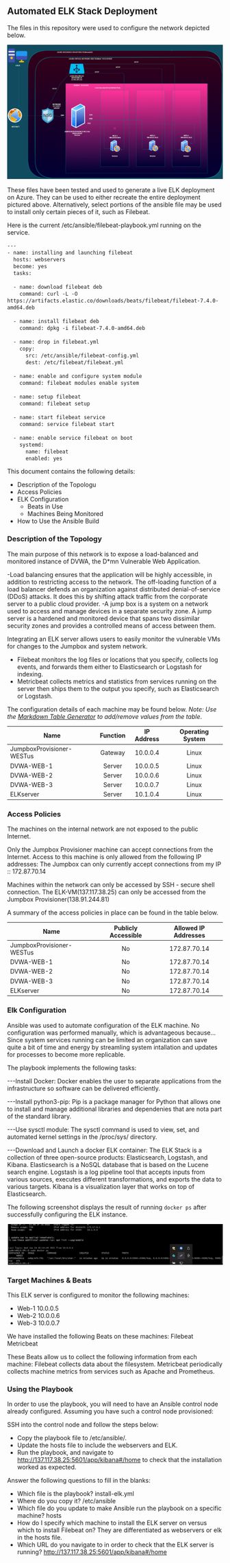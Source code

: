 ## Automated ELK Stack Deployment

The files in this repository were used to configure the network depicted below.

![alt text](https://github.com/vavakjd/cybersecurity/blob/main/clouddiagram.png)

These files have been tested and used to generate a live ELK deployment on Azure. They can be used to either recreate the entire deployment pictured above. Alternatively, select portions of the ansible file may be used to install only certain pieces of it, such as Filebeat.

Here is the current /etc/ansible/filebeat-playbook.yml running on the service.

```
---
- name: installing and launching filebeat
  hosts: webservers
  become: yes
  tasks:

  - name: download filebeat deb
    command: curl -L -O https://artifacts.elastic.co/downloads/beats/filebeat/filebeat-7.4.0-amd64.deb

  - name: install filebeat deb
    command: dpkg -i filebeat-7.4.0-amd64.deb

  - name: drop in filebeat.yml
    copy:
      src: /etc/ansible/filebeat-config.yml
      dest: /etc/filebeat/filebeat.yml

  - name: enable and configure system module
    command: filebeat modules enable system

  - name: setup filebeat
    command: filebeat setup

  - name: start filebeat service
    command: service filebeat start

  - name: enable service filebeat on boot
    systemd:
      name: filebeat
      enabled: yes
```

This document contains the following details:
- Description of the Topologu
- Access Policies
- ELK Configuration
  - Beats in Use
  - Machines Being Monitored
- How to Use the Ansible Build


### Description of the Topology

The main purpose of this network is to expose a load-balanced and monitored instance of DVWA, the D*mn Vulnerable Web Application.

-Load balancing ensures that the application will be highly accessible, in addition to restricting access to the network.  The off-loading function of a load balancer defends an organization against distributed denial-of-service (DDoS) attacks. It does this by shifting attack traffic from the corporate server to a public cloud provider. 
-A jump box is a system on a network used to access and manage devices in a separate security zone. A jump server is a hardened and monitored device that spans two dissimilar security zones and provides a controlled means of access between them.

Integrating an ELK server allows users to easily monitor the vulnerable VMs for changes to the Jumpbox and system network.
- Filebeat monitors the log files or locations that you specify, collects log events, and forwards them either to Elasticsearch or Logstash for indexing.
- Metricbeat collects metrics and statistics from services running on the server then ships them to the output you specify, such as Elasticsearch or Logstash.

The configuration details of each machine may be found below.
_Note: Use the [Markdown Table Generator](http://www.tablesgenerator.com/markdown_tables) to add/remove values from the table_.

| Name                           | Function       | IP Address         | Operating System          |
| ------------------------------ | :------------: | :----------------: | :-----------------------: |
| JumpboxProvisioner-WESTus      | Gateway        |  10.0.0.4          | Linux                     |
| DVWA-WEB-1                     | Server         |  10.0.0.5          | Linux                     |
| DVWA-WEB-2                     | Server         |  10.0.0.6          | Linux                     |
| DVWA-WEB-3                     | Server         |  10.0.0.7          | Linux                     |
| ELKserver                      | Server         |  10.1.0.4          | Linux                     |

### Access Policies

The machines on the internal network are not exposed to the public Internet. 

Only the Jumpbox Provisioner machine can accept connections from the Internet. Access to this machine is only allowed from the following IP addresses:
The Jumpbox can only currently accept connections from my IP :: 172.87.70.14

Machines within the network can only be accessed by SSH - secure shell connection.
The ELK-VM(137.117.38.25) can only be accessed from the Jumpbox Provisioner(138.91.244.81)

A summary of the access policies in place can be found in the table below.

| Name                               | Publicly Accessible         | Allowed IP Addresses |
| ---------------------------------- | :-------------------------: | :------------------: |
| JumpboxProvisioner-WESTus          | No                          |  172.87.70.14        |
| DVWA-WEB-1                         | No                          |  172.87.70.14        |
| DVWA-WEB-2                         | No                          |  172.87.70.14        |
| DVWA-WEB-3                         | No                          |  172.87.70.14        |
| ELKserver                          | No                          |  172.87.70.14        |

### Elk Configuration

Ansible was used to automate configuration of the ELK machine. No configuration was performed manually, which is advantageous because...
Since system services running can be limited an organization can save quite a bit of time and energy by streamling system intallation and updates for processes to become more replicable.

The playbook implements the following tasks:

---Install Docker:  Docker enables the user to separate applications from the infrastructure so software can be delivered efficiently.

---Install python3-pip:  Pip is a package manager for Python that allows one to install and manage additional libraries and dependenies that are nota part of the standard library.

---Use sysctl module:  The sysctl command is used to view, set, and automated kernel settings in the /proc/sys/ directory.

---Download and Launch a docker ELK container: The ELK Stack is a collection of three open-source products: Elasticsearch, Logstash, and Kibana. Elasticsearch is a NoSQL database that is based on      the Lucene search engine. Logstash is a log pipeline tool that accepts inputs from various sources, executes different transformations, and exports the data to various targets. Kibana is a          visualization layer that works on top of Elasticsearch.

The following screenshot displays the result of running `docker ps` after successfully configuring the ELK instance.

![alt text](https://github.com/vavakjd/cybersecurity/blob/main/commandimage.png)

### Target Machines & Beats
This ELK server is configured to monitor the following machines:

- Web-1 10.0.0.5
- Web-2 10.0.0.6
- Web-3 10.0.0.7

We have installed the following Beats on these machines:
Filebeat
Metricbeat

These Beats allow us to collect the following information from each machine:
 Filebeat collects data about the filesystem.
 Metricbeat periodically collects machine metrics from services such as Apache and Prometheus.

### Using the Playbook
In order to use the playbook, you will need to have an Ansible control node already configured. Assuming you have such a control node provisioned: 

SSH into the control node and follow the steps below:
- Copy the playbook file to /etc/ansible/.
- Update the hosts file to include the webservers and ELK.
- Run the playbook, and navigate to http://137.117.38.25:5601/app/kibana#/home to check that the installation worked as expected.

Answer the following questions to fill in the blanks:
- Which file is the playbook?  install-elk.yml
- Where do you copy it?  /etc/ansible
- Which file do you update to make Ansible run the playbook on a specific machine?  hosts
- How do I specify which machine to install the ELK server on versus which to install Filebeat on?  They     are differentiated as webservers or elk in the hosts file.
- Which URL do you navigate to in order to check that the ELK server is running?  http://137.117.38.25:5601/app/kibana#/home

